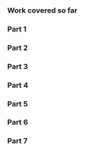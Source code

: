 ###  Work covered so far
###  Part 1
###  Part 2
###  Part 3
###  Part 4
###  Part 5
###  Part 6
###  Part 7